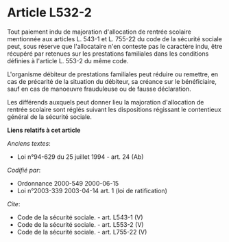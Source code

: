 # Article L532-2

Tout paiement indu de majoration d'allocation de rentrée scolaire mentionnée aux articles L. 543-1 et L. 755-22 du code de la
sécurité sociale peut, sous réserve que l'allocataire n'en conteste pas le caractère indu, être récupéré par retenues sur les
prestations familiales dans les conditions définies à l'article L. 553-2 du même code. 

L'organisme débiteur de prestations familiales peut réduire ou remettre, en cas de précarité de la situation du débiteur, sa
créance sur le bénéficiaire, sauf en cas de manoeuvre frauduleuse ou de fausse déclaration. 

Les différends auxquels peut donner lieu la majoration d'allocation de rentrée scolaire sont réglés suivant les dispositions
régissant le contentieux général de la sécurité sociale.

**Liens relatifs à cet article**

_Anciens textes_:

  - Loi n°94-629 du 25 juillet 1994 - art. 24 (Ab)

_Codifié par_:

  - Ordonnance 2000-549 2000-06-15
  - Loi n°2003-339 2003-04-14 art. 1 (loi de ratification)

_Cite_:

  - Code de la sécurité sociale. - art. L543-1 (V)
  - Code de la sécurité sociale. - art. L553-2 (V)
  - Code de la sécurité sociale. - art. L755-22 (V)
